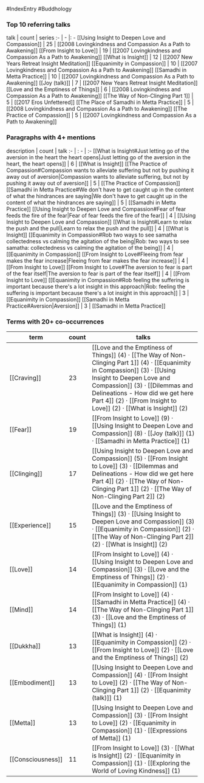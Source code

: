 #IndexEntry #Buddhology

### Top 10 referring talks
talk | count | series
:- | - |: -
[[Using Insight to Deepen Love and Compassion]] | 25 | [[2008 Lovingkindness and Compassion As a Path to Awakening]]
[[From Insight to Love]] | 19 | [[2007 Lovingkindness and Compassion As a Path to Awakening]]
[[What is Insight]] | 12 | [[2007 New Years Retreat Insight Meditation]]
[[Equanimity in Compassion]] | 10 | [[2007 Lovingkindness and Compassion As a Path to Awakening]]
[[Samadhi in Metta Practice]] | 10 | [[2007 Lovingkindness and Compassion As a Path to Awakening]]
[[Joy (talk)]] | 7 | [[2007 New Years Retreat Insight Meditation]]
[[Love and the Emptiness of Things]] | 6 | [[2008 Lovingkindness and Compassion As a Path to Awakening]]
[[The Way of Non-Clinging Part 1]] | 5 | [[2017 Eros Unfettered]]
[[The Place of Samadhi in Metta Practice]] | 5 | [[2008 Lovingkindness and Compassion As a Path to Awakening]]
[[The Practice of Compassion]] | 5 | [[2007 Lovingkindness and Compassion As a Path to Awakening]]

### Paragraphs with 4+ mentions
description | count | talk
:- | : - | :-
[[What is Insight#Just letting go of the aversion in the heart the heart opens\|Just letting go of the aversion in the heart, the heart opens]] | 6 | [[What is Insight]]
[[The Practice of Compassion#Compassion wants to alleviate suffering but not by pushing it away out of aversion\|Compassion wants to alleviate suffering, but not by pushing it away out of aversion]] | 5 | [[The Practice of Compassion]]
[[Samadhi in Metta Practice#We don't have to get caught up in the content of what the hindrances are saying\|We don't have to get caught up in the content of what the hindrances are saying]] | 5 | [[Samadhi in Metta Practice]]
[[Using Insight to Deepen Love and Compassion#Fear of fear feeds the fire of the fear\|Fear of fear feeds the fire of the fear]] | 4 | [[Using Insight to Deepen Love and Compassion]]
[[What is Insight#Learn to relax the push and the pull\|Learn to relax the push and the pull]] | 4 | [[What is Insight]]
[[Equanimity in Compassion#Rob two ways to see samatha collectedness vs calming the agitation of the being\|Rob: two ways to see samatha: collectedness vs calming the agitation of the being]] | 4 | [[Equanimity in Compassion]]
[[From Insight to Love#Fleeing from fear makes the fear increase\|Fleeing from fear makes the fear increase]] | 4 | [[From Insight to Love]]
[[From Insight to Love#The aversion to fear is part of the fear itself\|The aversion to fear is part of the fear itself]] | 4 | [[From Insight to Love]]
[[Equanimity in Compassion#Rob feeling the suffering is important because there's a lot insight in this approach\|Rob: feeling the suffering is important because there's a lot insight in this approach]] | 3 | [[Equanimity in Compassion]]
[[Samadhi in Metta Practice#Aversion\|Aversion]] | 3 | [[Samadhi in Metta Practice]]

### Terms with 20+ co-occurrences
term | count | talks
-|-|-
[[Craving]] | 23 | <span class="counts">[[Love and the Emptiness of Things]] (4) · [[The Way of Non-Clinging Part 1]] (4) · [[Equanimity in Compassion]] (3) · [[Using Insight to Deepen Love and Compassion]] (3) · [[Dilemmas and Delineations - How did we get here Part 4]] (2) · [[From Insight to Love]] (2) · [[What is Insight]] (2)</span> 
[[Fear]] | 19 | <span class="counts">[[From Insight to Love]] (9) · [[Using Insight to Deepen Love and Compassion]] (8) · [[Joy (talk)]] (1) · [[Samadhi in Metta Practice]] (1)</span> 
[[Clinging]] | 17 | <span class="counts">[[Using Insight to Deepen Love and Compassion]] (5) · [[From Insight to Love]] (3) · [[Dilemmas and Delineations - How did we get here Part 4]] (2) · [[The Way of Non-Clinging Part 1]] (2) · [[The Way of Non-Clinging Part 2]] (2)</span> 
[[Experience]] | 15 | <span class="counts">[[Love and the Emptiness of Things]] (3) · [[Using Insight to Deepen Love and Compassion]] (3) · [[Equanimity in Compassion]] (2) · [[The Way of Non-Clinging Part 2]] (2) · [[What is Insight]] (2)</span> 
[[Love]] | 14 | <span class="counts">[[From Insight to Love]] (4) · [[Using Insight to Deepen Love and Compassion]] (3) · [[Love and the Emptiness of Things]] (2) · [[Equanimity in Compassion]] (1)</span> 
[[Mind]] | 14 | <span class="counts">[[From Insight to Love]] (4) · [[Samadhi in Metta Practice]] (4) · [[The Way of Non-Clinging Part 1]] (3) · [[Love and the Emptiness of Things]] (1)</span> 
[[Dukkha]] | 13 | <span class="counts">[[What is Insight]] (4) · [[Equanimity in Compassion]] (2) · [[From Insight to Love]] (2) · [[Love and the Emptiness of Things]] (2)</span> 
[[Embodiment]] | 13 | <span class="counts">[[Using Insight to Deepen Love and Compassion]] (4) · [[From Insight to Love]] (2) · [[The Way of Non-Clinging Part 1]] (2) · [[Equanimity (talk)]] (1)</span> 
[[Metta]] | 13 | <span class="counts">[[Using Insight to Deepen Love and Compassion]] (3) · [[From Insight to Love]] (2) · [[Equanimity in Compassion]] (1) · [[Expressions of Metta]] (1)</span> 
[[Consciousness]] | 11 | <span class="counts">[[From Insight to Love]] (3) · [[What is Insight]] (2) · [[Equanimity in Compassion]] (1) · [[Exploring the World of Loving Kindness]] (1)</span> 

